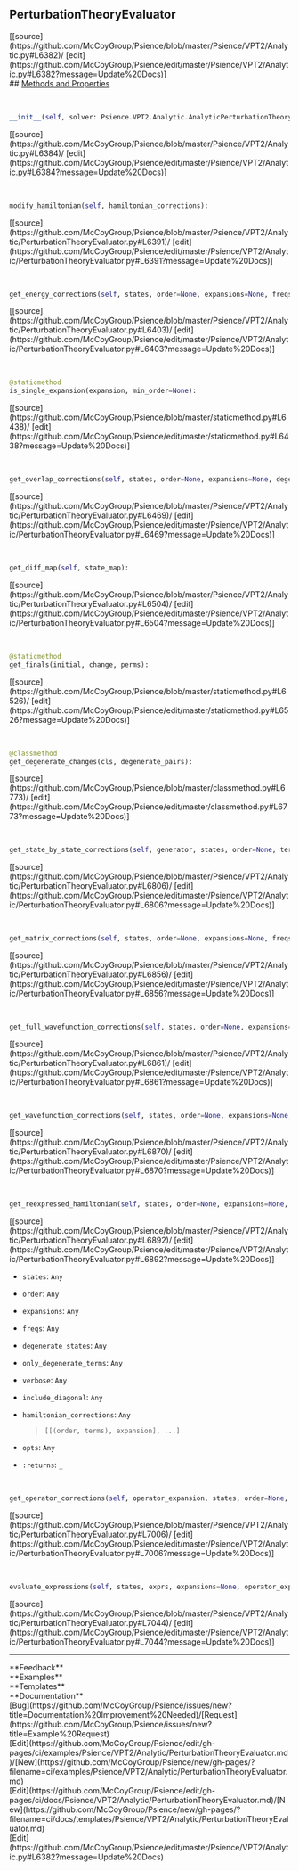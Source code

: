 ## <a id="Psience.VPT2.Analytic.PerturbationTheoryEvaluator">PerturbationTheoryEvaluator</a> 

<div class="docs-source-link" markdown="1">
[[source](https://github.com/McCoyGroup/Psience/blob/master/Psience/VPT2/Analytic.py#L6382)/
[edit](https://github.com/McCoyGroup/Psience/edit/master/Psience/VPT2/Analytic.py#L6382?message=Update%20Docs)]
</div>









<div class="collapsible-section">
 <div class="collapsible-section collapsible-section-header" markdown="1">
## <a class="collapse-link" data-toggle="collapse" href="#methods" markdown="1"> Methods and Properties</a> <a class="float-right" data-toggle="collapse" href="#methods"><i class="fa fa-chevron-down"></i></a>
 </div>
 <div class="collapsible-section collapsible-section-body collapse show" id="methods" markdown="1">
 
<a id="Psience.VPT2.Analytic.PerturbationTheoryEvaluator.__init__" class="docs-object-method">&nbsp;</a> 
```python
__init__(self, solver: Psience.VPT2.Analytic.AnalyticPerturbationTheorySolver, expansion, freqs=None, parallelizer=None): 
```
<div class="docs-source-link" markdown="1">
[[source](https://github.com/McCoyGroup/Psience/blob/master/Psience/VPT2/Analytic.py#L6384)/
[edit](https://github.com/McCoyGroup/Psience/edit/master/Psience/VPT2/Analytic.py#L6384?message=Update%20Docs)]
</div>


<a id="Psience.VPT2.Analytic.PerturbationTheoryEvaluator.modify_hamiltonian" class="docs-object-method">&nbsp;</a> 
```python
modify_hamiltonian(self, hamiltonian_corrections): 
```
<div class="docs-source-link" markdown="1">
[[source](https://github.com/McCoyGroup/Psience/blob/master/Psience/VPT2/Analytic/PerturbationTheoryEvaluator.py#L6391)/
[edit](https://github.com/McCoyGroup/Psience/edit/master/Psience/VPT2/Analytic/PerturbationTheoryEvaluator.py#L6391?message=Update%20Docs)]
</div>


<a id="Psience.VPT2.Analytic.PerturbationTheoryEvaluator.get_energy_corrections" class="docs-object-method">&nbsp;</a> 
```python
get_energy_corrections(self, states, order=None, expansions=None, freqs=None, zero_cutoff=None, degenerate_states=None, verbose=False, logger=None, parallelizer=None): 
```
<div class="docs-source-link" markdown="1">
[[source](https://github.com/McCoyGroup/Psience/blob/master/Psience/VPT2/Analytic/PerturbationTheoryEvaluator.py#L6403)/
[edit](https://github.com/McCoyGroup/Psience/edit/master/Psience/VPT2/Analytic/PerturbationTheoryEvaluator.py#L6403?message=Update%20Docs)]
</div>


<a id="Psience.VPT2.Analytic.PerturbationTheoryEvaluator.is_single_expansion" class="docs-object-method">&nbsp;</a> 
```python
@staticmethod
is_single_expansion(expansion, min_order=None): 
```
<div class="docs-source-link" markdown="1">
[[source](https://github.com/McCoyGroup/Psience/blob/master/staticmethod.py#L6438)/
[edit](https://github.com/McCoyGroup/Psience/edit/master/staticmethod.py#L6438?message=Update%20Docs)]
</div>


<a id="Psience.VPT2.Analytic.PerturbationTheoryEvaluator.get_overlap_corrections" class="docs-object-method">&nbsp;</a> 
```python
get_overlap_corrections(self, states, order=None, expansions=None, degenerate_states=None, freqs=None, zero_cutoff=None, verbose=False, parallelizer=None): 
```
<div class="docs-source-link" markdown="1">
[[source](https://github.com/McCoyGroup/Psience/blob/master/Psience/VPT2/Analytic/PerturbationTheoryEvaluator.py#L6469)/
[edit](https://github.com/McCoyGroup/Psience/edit/master/Psience/VPT2/Analytic/PerturbationTheoryEvaluator.py#L6469?message=Update%20Docs)]
</div>


<a id="Psience.VPT2.Analytic.PerturbationTheoryEvaluator.get_diff_map" class="docs-object-method">&nbsp;</a> 
```python
get_diff_map(self, state_map): 
```
<div class="docs-source-link" markdown="1">
[[source](https://github.com/McCoyGroup/Psience/blob/master/Psience/VPT2/Analytic/PerturbationTheoryEvaluator.py#L6504)/
[edit](https://github.com/McCoyGroup/Psience/edit/master/Psience/VPT2/Analytic/PerturbationTheoryEvaluator.py#L6504?message=Update%20Docs)]
</div>


<a id="Psience.VPT2.Analytic.PerturbationTheoryEvaluator.get_finals" class="docs-object-method">&nbsp;</a> 
```python
@staticmethod
get_finals(initial, change, perms): 
```
<div class="docs-source-link" markdown="1">
[[source](https://github.com/McCoyGroup/Psience/blob/master/staticmethod.py#L6526)/
[edit](https://github.com/McCoyGroup/Psience/edit/master/staticmethod.py#L6526?message=Update%20Docs)]
</div>


<a id="Psience.VPT2.Analytic.PerturbationTheoryEvaluator.get_degenerate_changes" class="docs-object-method">&nbsp;</a> 
```python
@classmethod
get_degenerate_changes(cls, degenerate_pairs): 
```
<div class="docs-source-link" markdown="1">
[[source](https://github.com/McCoyGroup/Psience/blob/master/classmethod.py#L6773)/
[edit](https://github.com/McCoyGroup/Psience/edit/master/classmethod.py#L6773?message=Update%20Docs)]
</div>


<a id="Psience.VPT2.Analytic.PerturbationTheoryEvaluator.get_state_by_state_corrections" class="docs-object-method">&nbsp;</a> 
```python
get_state_by_state_corrections(self, generator, states, order=None, terms=None, epaths=None, expansions=None, freqs=None, verbose=False, allowed_coefficients=None, disallowed_coefficients=None, degenerate_states=None, only_degenerate_terms=False, degenerate_correction_generator=None, include_degenerate_correction_terms=True, log_scaled=False, zero_cutoff=None, return_sorted=False, logger=None, parallelizer=None): 
```
<div class="docs-source-link" markdown="1">
[[source](https://github.com/McCoyGroup/Psience/blob/master/Psience/VPT2/Analytic/PerturbationTheoryEvaluator.py#L6806)/
[edit](https://github.com/McCoyGroup/Psience/edit/master/Psience/VPT2/Analytic/PerturbationTheoryEvaluator.py#L6806?message=Update%20Docs)]
</div>


<a id="Psience.VPT2.Analytic.PerturbationTheoryEvaluator.get_matrix_corrections" class="docs-object-method">&nbsp;</a> 
```python
get_matrix_corrections(self, states, order=None, expansions=None, freqs=None, zero_cutoff=None, verbose=False): 
```
<div class="docs-source-link" markdown="1">
[[source](https://github.com/McCoyGroup/Psience/blob/master/Psience/VPT2/Analytic/PerturbationTheoryEvaluator.py#L6856)/
[edit](https://github.com/McCoyGroup/Psience/edit/master/Psience/VPT2/Analytic/PerturbationTheoryEvaluator.py#L6856?message=Update%20Docs)]
</div>


<a id="Psience.VPT2.Analytic.PerturbationTheoryEvaluator.get_full_wavefunction_corrections" class="docs-object-method">&nbsp;</a> 
```python
get_full_wavefunction_corrections(self, states, order=None, expansions=None, freqs=None, zero_cutoff=None, degenerate_states=None, verbose=False): 
```
<div class="docs-source-link" markdown="1">
[[source](https://github.com/McCoyGroup/Psience/blob/master/Psience/VPT2/Analytic/PerturbationTheoryEvaluator.py#L6861)/
[edit](https://github.com/McCoyGroup/Psience/edit/master/Psience/VPT2/Analytic/PerturbationTheoryEvaluator.py#L6861?message=Update%20Docs)]
</div>


<a id="Psience.VPT2.Analytic.PerturbationTheoryEvaluator.get_wavefunction_corrections" class="docs-object-method">&nbsp;</a> 
```python
get_wavefunction_corrections(self, states, order=None, expansions=None, freqs=None, zero_cutoff=None, degenerate_states=None, verbose=False): 
```
<div class="docs-source-link" markdown="1">
[[source](https://github.com/McCoyGroup/Psience/blob/master/Psience/VPT2/Analytic/PerturbationTheoryEvaluator.py#L6870)/
[edit](https://github.com/McCoyGroup/Psience/edit/master/Psience/VPT2/Analytic/PerturbationTheoryEvaluator.py#L6870?message=Update%20Docs)]
</div>


<a id="Psience.VPT2.Analytic.PerturbationTheoryEvaluator.get_reexpressed_hamiltonian" class="docs-object-method">&nbsp;</a> 
```python
get_reexpressed_hamiltonian(self, states, order=None, expansions=None, freqs=None, degenerate_states=None, only_degenerate_terms=False, verbose=False, include_diagonal=False, hamiltonian_corrections=None, **opts): 
```
<div class="docs-source-link" markdown="1">
[[source](https://github.com/McCoyGroup/Psience/blob/master/Psience/VPT2/Analytic/PerturbationTheoryEvaluator.py#L6892)/
[edit](https://github.com/McCoyGroup/Psience/edit/master/Psience/VPT2/Analytic/PerturbationTheoryEvaluator.py#L6892?message=Update%20Docs)]
</div>

  - `states`: `Any`
    > 
  - `order`: `Any`
    > 
  - `expansions`: `Any`
    > 
  - `freqs`: `Any`
    > 
  - `degenerate_states`: `Any`
    > 
  - `only_degenerate_terms`: `Any`
    > 
  - `verbose`: `Any`
    > 
  - `include_diagonal`: `Any`
    > 
  - `hamiltonian_corrections`: `Any`
    > `[[(order, terms), expansion], ...]`
  - `opts`: `Any`
    > 
  - `:returns`: `_`
    >


<a id="Psience.VPT2.Analytic.PerturbationTheoryEvaluator.get_operator_corrections" class="docs-object-method">&nbsp;</a> 
```python
get_operator_corrections(self, operator_expansion, states, order=None, expansions=None, freqs=None, degenerate_states=None, operator_type=None, check_single=True, terms=None, min_order=1, verbose=False, **opts): 
```
<div class="docs-source-link" markdown="1">
[[source](https://github.com/McCoyGroup/Psience/blob/master/Psience/VPT2/Analytic/PerturbationTheoryEvaluator.py#L7006)/
[edit](https://github.com/McCoyGroup/Psience/edit/master/Psience/VPT2/Analytic/PerturbationTheoryEvaluator.py#L7006?message=Update%20Docs)]
</div>


<a id="Psience.VPT2.Analytic.PerturbationTheoryEvaluator.evaluate_expressions" class="docs-object-method">&nbsp;</a> 
```python
evaluate_expressions(self, states, exprs, expansions=None, operator_expansions=None, degenerate_states=None, zero_cutoff=None, verbose=False): 
```
<div class="docs-source-link" markdown="1">
[[source](https://github.com/McCoyGroup/Psience/blob/master/Psience/VPT2/Analytic/PerturbationTheoryEvaluator.py#L7044)/
[edit](https://github.com/McCoyGroup/Psience/edit/master/Psience/VPT2/Analytic/PerturbationTheoryEvaluator.py#L7044?message=Update%20Docs)]
</div>
 </div>
</div>












---


<div markdown="1" class="text-secondary">
<div class="container">
  <div class="row">
   <div class="col" markdown="1">
**Feedback**   
</div>
   <div class="col" markdown="1">
**Examples**   
</div>
   <div class="col" markdown="1">
**Templates**   
</div>
   <div class="col" markdown="1">
**Documentation**   
</div>
   <div class="col" markdown="1">
   
</div>
   <div class="col" markdown="1">
   
</div>
   <div class="col" markdown="1">
   
</div>
</div>
  <div class="row">
   <div class="col" markdown="1">
[Bug](https://github.com/McCoyGroup/Psience/issues/new?title=Documentation%20Improvement%20Needed)/[Request](https://github.com/McCoyGroup/Psience/issues/new?title=Example%20Request)   
</div>
   <div class="col" markdown="1">
[Edit](https://github.com/McCoyGroup/Psience/edit/gh-pages/ci/examples/Psience/VPT2/Analytic/PerturbationTheoryEvaluator.md)/[New](https://github.com/McCoyGroup/Psience/new/gh-pages/?filename=ci/examples/Psience/VPT2/Analytic/PerturbationTheoryEvaluator.md)   
</div>
   <div class="col" markdown="1">
[Edit](https://github.com/McCoyGroup/Psience/edit/gh-pages/ci/docs/Psience/VPT2/Analytic/PerturbationTheoryEvaluator.md)/[New](https://github.com/McCoyGroup/Psience/new/gh-pages/?filename=ci/docs/templates/Psience/VPT2/Analytic/PerturbationTheoryEvaluator.md)   
</div>
   <div class="col" markdown="1">
[Edit](https://github.com/McCoyGroup/Psience/edit/master/Psience/VPT2/Analytic.py#L6382?message=Update%20Docs)   
</div>
   <div class="col" markdown="1">
   
</div>
   <div class="col" markdown="1">
   
</div>
   <div class="col" markdown="1">
   
</div>
</div>
</div>
</div>
